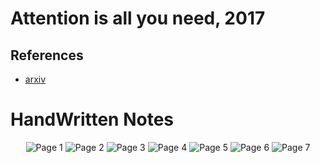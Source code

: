 # Attention is all you need, 2017

## References
* [arxiv](https://arxiv.org/abs/1706.03762)

# HandWritten Notes
<p align="center">
<img src="./1.jpg" alt="Page 1"/>
<img src="./2.jpg" alt="Page 2"/>
<img src="./3.jpg" alt="Page 3"/>
<img src="./4.jpg" alt="Page 4"/>
<img src="./5.jpg" alt="Page 5"/>
<img src="./6.jpg" alt="Page 6"/>
<img src="./7.jpg" alt="Page 7"/>
<p\>

